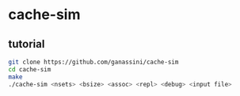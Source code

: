 
# cache-sim

## tutorial

```bash
git clone https://github.com/ganassini/cache-sim
cd cache-sim
make
./cache-sim <nsets> <bsize> <assoc> <repl> <debug> <input file>
```

